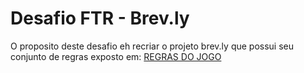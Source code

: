 # Desafio FTR - Brev.ly

O proposito deste desafio eh recriar o projeto brev.ly  que possui seu conjunto de regras exposto em: 
[REGRAS DO JOGO](https://docs-rocketseat.notion.site/Desafio-Fase-1-Brev-ly-1a8395da577080649fb5d515416e9e34)


